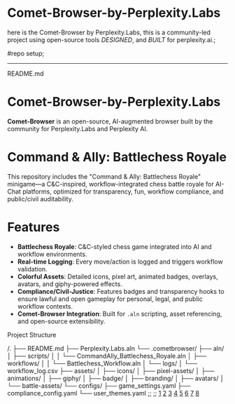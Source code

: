 # Comet-Browser-by-Perplexity.Labs
here is the Comet-Browser by Perplexity.Labs, this is a community-led project using open-source tools *DESIGNED*, and *BUILT* for perplexity.ai.;

#repo setup;

***

 README.md

# Comet-Browser-by-Perplexity.Labs

**Comet-Browser** is an open-source, AI-augmented browser built by the community for Perplexity.Labs and Perplexity AI.

# Command & Ally: Battlechess Royale

This repository includes the "Command & Ally: Battlechess Royale" minigame—a C&C-inspired, workflow-integrated chess battle royale for AI-Chat platforms, optimized for transparency, fun, workflow compliance, and public/civil auditability.

# Features

- **Battlechess Royale**: C&C-styled chess game integrated into AI and workflow environments.
- **Real-time Logging**: Every move/action is logged and triggers workflow validation.
- **Colorful Assets**: Detailed icons, pixel art, animated badges, overlays, avatars, and giphy-powered effects.
- **Compliance/Civil-Justice**: Features badges and transparency hooks to ensure lawful and open gameplay for personal, legal, and public workflow contexts.
- **Comet-Browser Integration**: Built for `.aln` scripting, asset referencing, and open-source extensibility.

 Project Structure


/.
├── README.md
├── Perplexity.Labs.aln
└── .cometbrowser/
    ├── aln/
    │   ├── scripts/
    │   │   └── CommandAlly_Battlechess_Royale.aln
    │   ├── workflows/
    │   │   └── Battlechess_Workflow.aln
    │   └── logs/
    │       └── workflow_log.csv
    ├── assets/
    │   ├── icons/
    │   ├── pixel-assets/
    │   ├── animations/
    │   ├── giphy/
    │   ├── badge/
    │   ├── branding/
    │   ├── avatars/
    │   └── battle-assets/
    └── configs/
        ├── game_settings.yaml
        ├── compliance_config.yaml
        └── user_themes.yaml
;;
;;
[1](https://ppl-ai-file-upload.s3.amazonaws.com/web/direct-files/collection_c5141be5-9430-4caf-9880-999ec633d302/409386a2-ca2d-4d0e-8fb1-7353e7076bc9/Command-Ally.txt)
[2](https://www.perplexity.ai/comet/)
[3](https://www.youtube.com/watch?v=hVG9dihK2fQ)
[4](https://www.youtube.com/watch?v=SRJ4zonVzdc)
[5](https://www.youtube.com/watch?v=KRmDj6RXXMg)
[6](https://www.ibm.com/think/news/comet-perplexity-take-agentic-browser)
[7](https://www.perplexity.ai/hub/blog/introducing-comet)
[8](https://www.reddit.com/r/perplexity_ai/comments/1m5x46m/what_am_i_not_getting_about_comet/)

